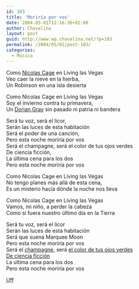 ```yaml
---
id: 103
title: 'Moriría por vos'
date: 2004-05-01T12:16:36+02:00
author: Chavalina
layout: post
guid: http://www.wp.chavalina.net/?p=103
permalink: /2004/05/01/post-103/
categories:
  - Música
---
```

Como <a href="http://www.canoe.ca/JamMoviesReviewsL/leavingvegas.html" target="_blank">Nicolas Cage</a> en Living las Vegas  
Veo caer la nieve en la hierba,  
Un Robinson en una isla desierta 

Como Nicolas Cage en Living las Vegas  
Soy el invierno contra tu primavera,  
Un <a href="http://www.chavalina.net/comentar.php?idpost=56" target="_self">Dorian Gray</a> sin pasado ni patria ni bandera 

Será tu voz, será el licor,  
Serán las luces de esta habitación  
Será el poder de una canción,  
Pero esta noche moriría por vos  
Será el champagne, será el color de tus ojos verdes  
De ciencia ficción,  
La &uacute;ltima cena para los dos  
Pero esta noche moriría por vos 

Como Nicolas Cage en Living las Vegas  
No tengo planes más allá de esta cena,  
Es un misterio hacia dónde la noche nos lleva 

Como Nicolas Cage en Living las Vegas  
Vamos, mi ni&ntilde;o, a perder la cabeza  
Como si fuera nuestro &uacute;ltimo día en la Tierra

Será tu voz, será el licor  
Serán las luces de esta habitación  
Será que suena Marquee Moon  
Pero esta noche moriría por vos  
Será el <a href="http://www.artlebedev.ru/studio/posters/champagne/champagne-1024x768.jpg" target="_blank">champagne</a>, será <a href="varios/ojos.htm" target="_self">el color de tus ojos verdes <br /> De ciencia ficción</a>  
La ultima cena para los dos  
Pero esta noche moriría por vos 

<acronym title="joder, que a punto he estado de buscar una foto tuya sólo para poner tus ojos">Uff</acronym>